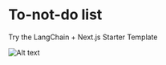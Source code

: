 # To-not-do list

Try the LangChain + Next.js Starter Template

![Alt text](<Kapture 2024-02-11 at 19.14.02.gif>)
